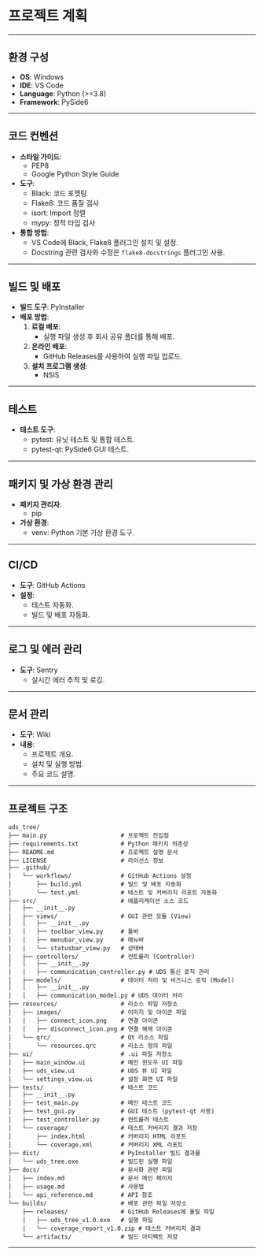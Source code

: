 # **프로젝트 계획**

---

## **환경 구성**
- **OS**: Windows
- **IDE**: VS Code
- **Language**: Python (>=3.8)
- **Framework**: PySide6

---

## **코드 컨벤션**
- **스타일 가이드**:
  - PEP8
  - Google Python Style Guide
- **도구**:
  - Black: 코드 포맷팅
  - Flake8: 코드 품질 검사
  - isort: Import 정렬
  - mypy: 정적 타입 검사
- **통합 방법**:
  - VS Code에 Black, Flake8 플러그인 설치 및 설정.
  - Docstring 관련 검사와 수정은 `flake8-docstrings` 플러그인 사용.

---

## **빌드 및 배포**
- **빌드 도구**: PyInstaller
- **배포 방법**:
  1. **로컬 배포**:
     - 실행 파일 생성 후 회사 공유 폴더를 통해 배포.
  2. **온라인 배포**:
     - GitHub Releases를 사용하여 실행 파일 업로드.
  3. **설치 프로그램 생성**:
     - NSIS 

---

## **테스트**
- **테스트 도구**:
  - pytest: 유닛 테스트 및 통합 테스트.
  - pytest-qt: PySide6 GUI 테스트.

---

## **패키지 및 가상 환경 관리**
- **패키지 관리자**:
  - pip
- **가상 환경**:
  - venv: Python 기본 가상 환경 도구.

---

## **CI/CD**
- **도구**: GitHub Actions
- **설정**:
  - 테스트 자동화.
  - 빌드 및 배포 자동화.

---

## **로그 및 에러 관리**
- **도구**: Sentry
  - 실시간 에러 추적 및 로깅.

---

## **문서 관리**
- **도구**: Wiki
- **내용**:
  - 프로젝트 개요.
  - 설치 및 실행 방법.
  - 주요 코드 설명.

---

## **프로젝트 구조**
```plaintext
uds_tree/
├── main.py                     # 프로젝트 진입점
├── requirements.txt            # Python 패키지 의존성
├── README.md                   # 프로젝트 설명 문서
├── LICENSE                     # 라이선스 정보
├── .github/
│   └── workflows/              # GitHub Actions 설정
│       ├── build.yml           # 빌드 및 배포 자동화
│       └── test.yml            # 테스트 및 커버리지 리포트 자동화
├── src/                        # 애플리케이션 소스 코드
│   ├── __init__.py
│   ├── views/                  # GUI 관련 모듈 (View)
│   │   ├── __init__.py
│   │   ├── toolbar_view.py     # 툴바
│   │   ├── menubar_view.py     # 메뉴바
│   │   └── statusbar_view.py   # 상태바
│   ├── controllers/            # 컨트롤러 (Controller)
│   │   ├── __init__.py
│   │   ├── communication_controller.py # UDS 통신 로직 관리
│   ├── models/                 # 데이터 처리 및 비즈니스 로직 (Model)
│   │   ├── __init__.py
│   │   ├── communication_model.py # UDS 데이터 처리
├── resources/                  # 리소스 파일 저장소
│   ├── images/                 # 이미지 및 아이콘 파일
│   │   ├── connect_icon.png    # 연결 아이콘
│   │   ├── disconnect_icon.png # 연결 해제 아이콘
│   └── qrc/                    # Qt 리소스 파일
│       └── resources.qrc       # 리소스 정의 파일
├── ui/                         # .ui 파일 저장소
│   ├── main_window.ui          # 메인 윈도우 UI 파일
│   ├── uds_view.ui             # UDS 뷰 UI 파일
│   └── settings_view.ui        # 설정 화면 UI 파일
├── tests/                      # 테스트 코드
│   ├── __init__.py
│   ├── test_main.py            # 메인 테스트 코드
│   ├── test_gui.py             # GUI 테스트 (pytest-qt 사용)
│   ├── test_controller.py      # 컨트롤러 테스트
│   └── coverage/               # 테스트 커버리지 결과 저장
│       ├── index.html          # 커버리지 HTML 리포트
│       └── coverage.xml        # 커버리지 XML 리포트
├── dist/                       # PyInstaller 빌드 결과물
│   └── uds_tree.exe            # 빌드된 실행 파일
├── docs/                       # 문서화 관련 파일
│   ├── index.md                # 문서 메인 페이지
│   ├── usage.md                # 사용법
│   └── api_reference.md        # API 참조
└── builds/                     # 배포 관련 파일 저장소
    ├── releases/               # GitHub Releases에 올릴 파일
    │   ├── uds_tree_v1.0.exe   # 실행 파일
    │   └── coverage_report_v1.0.zip # 테스트 커버리지 결과
    └── artifacts/              # 빌드 아티팩트 저장
```

---


